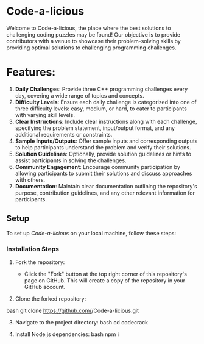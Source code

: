 # Code-a-licious
Welcome to Code-a-licious, the place where the best solutions to challenging coding puzzles may be found! Our objective is to provide contributors with a venue to showcase their problem-solving skills by providing optimal solutions to challenging programming challenges.

# Features:
1.   **Daily Challenges**:
     Provide three C++ programming challenges every day, covering a wide range of topics and concepts.
2.   **Difficulty Levels**:
     Ensure each daily challenge is categorized into one of three difficulty levels: easy, medium, or hard, to cater to participants with varying skill levels.
3.   **Clear Instructions**:
     Include clear instructions along with each challenge, specifying the problem statement, input/output format, and any additional requirements or constraints.
4.   **Sample Inputs/Outputs**:
     Offer sample inputs and corresponding outputs to help participants understand the problem and verify their solutions.
5.   **Solution Guidelines**:
     Optionally, provide solution guidelines or hints to assist participants in solving the challenges.
6.   **Community Engagement**:
     Encourage community participation by allowing participants to submit their solutions and discuss approaches with others.
7.   **Documentation**:
     Maintain clear documentation outlining the repository's purpose, contribution guidelines, and any other relevant information for participants.



## Setup

To set up *Code-a-licious* on your local machine, follow these steps:

### Installation Steps

1. Fork the repository:
   - Click the "Fork" button at the top right corner of this repository's page on GitHub. This will create a copy of the repository in your GitHub account.

2. Clone the forked repository:

bash
git clone https://github.com/<yourusername>/Code-a-licious.git


3. Navigate to the project directory:
bash
cd codecrack


4. Install Node.js dependencies:
bash
npm i
